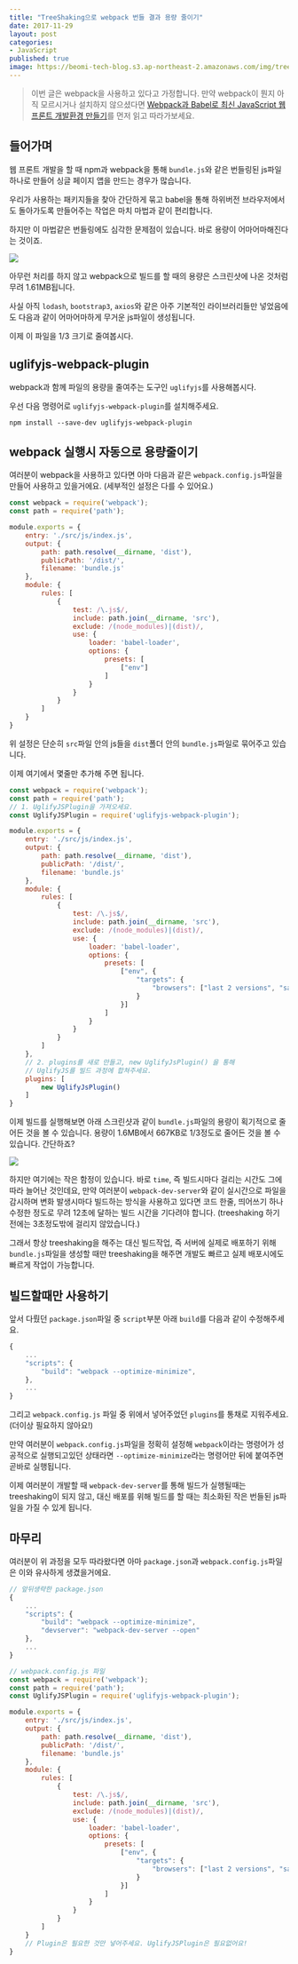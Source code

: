 ```yaml
---
title: "TreeShaking으로 webpack 번들 결과 용량 줄이기"
date: 2017-11-29
layout: post
categories:
- JavaScript
published: true
image: https://beomi-tech-blog.s3.ap-northeast-2.amazonaws.com/img/treeshaking.png
---
```


> 이번 글은 webpack을 사용하고 있다고 가정합니다. 만약 webpack이 뭔지 아직 모르시거나 설치하지 않으셨다면 [Webpack과 Babel로 최신 JavaScript 웹프론트 개발환경 만들기](/2017/10/18/Setup-Babel-with-webpack/)를 먼저 읽고 따라가보세요.

## 들어가며

웹 프론트 개발을 할 때 npm과 webpack을 통해 `bundle.js`와 같은 번들링된 js파일 하나로 만들어 싱글 페이지 앱을 만드는 경우가 많습니다.

우리가 사용하는 패키지들을 찾아 간단하게 묶고 babel을 통해 하위버전 브라우저에서도 돌아가도록 만들어주는 작업은 마치 마법과 같이 편리합니다.

하지만 이 마법같은 번들링에도 심각한 문제점이 있습니다. 바로 용량이 어마어마해진다는 것이죠.

![]({{site.static_url}}/img/tree-shaking-before.png)

아무런 처리를 하지 않고 webpack으로 빌드를 할 때의 용량은 스크린샷에 나온 것처럼 무려 1.61MB됩니다.

사실 아직 `lodash`, `bootstrap3`, `axios`와 같은 아주 기본적인 라이브러리들만 넣었음에도 다음과 같이 어마어마하게 무거운 js파일이 생성됩니다.

이제 이 파일을 1/3 크기로 줄여봅시다.

## uglifyjs-webpack-plugin

webpack과 함께 파일의 용량을 줄여주는 도구인 `uglifyjs`를 사용해봅시다.

우선 다음 명령어로 `uglifyjs-webpack-plugin`를 설치해주세요.

```shell
npm install --save-dev uglifyjs-webpack-plugin
```

## webpack 실행시 자동으로 용량줄이기

여러분이 webpack을 사용하고 있다면 아마 다음과 같은 `webpack.config.js`파일을 만들어 사용하고 있을거에요. (세부적인 설정은 다를 수 있어요.)

```js
const webpack = require('webpack');
const path = require('path');

module.exports = {
    entry: './src/js/index.js',
    output: {
        path: path.resolve(__dirname, 'dist'),
        publicPath: '/dist/',
        filename: 'bundle.js'
    },
    module: {
        rules: [
            {
                test: /\.js$/,
                include: path.join(__dirname, 'src'),
                exclude: /(node_modules)|(dist)/,
                use: {
                    loader: 'babel-loader',
                    options: {
                        presets: [
                            ["env"]
                        ]
                    }
                }
            }
        ]
    }
}
```

위 설정은 단순히 `src`파일 안의 js들을 `dist`폴더 안의 `bundle.js`파일로 묶어주고 있습니다.

이제 여기에서 몇줄만 추가해 주면 됩니다.

```js
const webpack = require('webpack');
const path = require('path');
// 1. UglifyJSPlugin을 가져오세요.
const UglifyJSPlugin = require('uglifyjs-webpack-plugin');

module.exports = {
    entry: './src/js/index.js',
    output: {
        path: path.resolve(__dirname, 'dist'),
        publicPath: '/dist/',
        filename: 'bundle.js'
    },
    module: {
        rules: [
            {
                test: /\.js$/,
                include: path.join(__dirname, 'src'),
                exclude: /(node_modules)|(dist)/,
                use: {
                    loader: 'babel-loader',
                    options: {
                        presets: [
                            ["env", {
                                "targets": {
                                    "browsers": ["last 2 versions", "safari >= 7"]
                                }
                            }]
                        ]
                    }
                }
            }
        ]
    },
    // 2. plugins를 새로 만들고, new UglifyJsPlugin() 을 통해
    // UglifyJS를 빌드 과정에 합쳐주세요.
    plugins: [
        new UglifyJsPlugin()
    ]
}
```

이제 빌드를 실행해보면 아래 스크린샷과 같이 `bundle.js`파일의 용량이 획기적으로 줄어든 것을 볼 수 있습니다. 용량이 1.6MB에서 667KB로 1/3정도로 줄어든 것을 볼 수 있습니다. 간단하죠?

![]({{site.static_url}}/img/tree-shaking-after.png)

하지만 여기에는 작은 함정이 있습니다. 바로 `time`, 즉 빌드시마다 걸리는 시간도 그에따라 늘어난 것인데요, 만약 여러분이 `webpack-dev-server`와 같이 실시간으로 파일을 감시하며 변화 발생시마다 빌드하는 방식을 사용하고 있다면 코드 한줄, 띄어쓰기 하나 수정한 정도로 무려 12초에 달하는 빌드 시간을 기다려야 합니다. (treeshaking 하기 전에는 3초정도밖에 걸리지 않았습니다.)

그래서 항상 treeshaking을 해주는 대신 빌드작업, 즉 서버에 실제로 배포하기 위해 `bundle.js`파일을 생성할 때만 treeshaking을 해주면 개발도 빠르고 실제 배포시에도 빠르게 작업이 가능합니다.

## 빌드할때만 사용하기

앞서 다뤘던 `package.json`파일 중 `script`부분 아래 `build`를 다음과 같이 수정해주세요. 

```js
{
    ...
    "scripts": {
        "build": "webpack --optimize-minimize",
    },    
    ...
}
```

그리고 `webpack.config.js` 파일 중 위에서 넣어주었던 `plugins`를 통채로 지워주세요.(더이상 필요하지 않아요!)

만약 여러분이 `webpack.config.js`파일을 정확히 설정해 `webpack`이라는 명령어가 성공적으로 실행되고있던 상태라면 `--optimize-minimize`라는 명령어만 뒤에 붙여주면 곧바로 실행됩니다.

이제 여러분이 개발할 때 `webpack-dev-server`를 통해 빌드가 실행될때는 treeshaking이 되지 않고, 대신 배포를 위해 빌드를 할 때는 최소화된 작은 번들된 js파일을 가질 수 있게 됩니다.

## 마무리

여러분이 위 과정을 모두 따라왔다면 아마 `package.json`과 `webpack.config.js`파일은 이와 유사하게 생겼을거에요.

```js
// 앞뒤생략한 package.json
{
    ...
    "scripts": {
        "build": "webpack --optimize-minimize",
        "devserver": "webpack-dev-server --open"
    },    
    ...
}
```

```js
// webpack.config.js 파일
const webpack = require('webpack');
const path = require('path');
const UglifyJSPlugin = require('uglifyjs-webpack-plugin');

module.exports = {
    entry: './src/js/index.js',
    output: {
        path: path.resolve(__dirname, 'dist'),
        publicPath: '/dist/',
        filename: 'bundle.js'
    },
    module: {
        rules: [
            {
                test: /\.js$/,
                include: path.join(__dirname, 'src'),
                exclude: /(node_modules)|(dist)/,
                use: {
                    loader: 'babel-loader',
                    options: {
                        presets: [
                            ["env", {
                                "targets": {
                                    "browsers": ["last 2 versions", "safari >= 7"]
                                }
                            }]
                        ]
                    }
                }
            }
        ]
    }
    // Plugin은 필요한 것만 넣어주세요. UglifyJSPlugin은 필요없어요!
}
```
